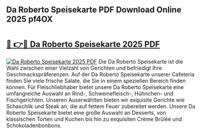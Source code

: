 ## Da Roberto Speisekarte PDF Download Online 2025 pf4OX

# <h2><a href="http://gc9ab8.nevu.top/?p=Da+Roberto+Speisekarte">🔗 👉🔴 Da Roberto Speisekarte 2025 PDF</a></h2>

[![Da Roberto Speisekarte 2025 PDF](https://i.imgur.com/dBaPXMq.png)](http://gc9ab8.nevu.top/?p=Da+Roberto+Speisekarte)
Die Da Roberto Speisekarte ist die Wahl zwischen einer Vielzahl von Gerichten und befriedigt Ihre Geschmackspräferenzen. Auf der Da Roberto Speisekarte unserer Cafeteria finden Sie viele frische Salate, die Sie in einem speziellen Bereich finden können. Für Fleischliebhaber bietet unsere Da Roberto Speisekarte eine umfangreiche Auswahl an Rind-, Schweinefleisch-, Hühnchen- und Fischgerichten. Unseren Auserwählten bieten wir exquisite Gerichte wie Schaschlik und Steak an, die auf fettem Feuer zubereitet werden. Unsere Da Roberto Speisekarte bietet eine große Auswahl an Desserts, von klassischen Torten und Kuchen bis hin zu exquisiten Crème Brûlée und Schokoladenbonbons.

